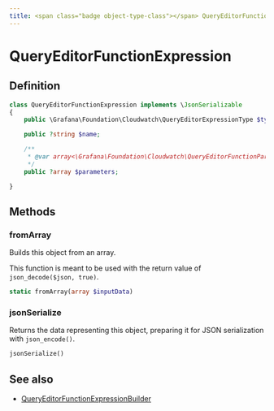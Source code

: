 ```yaml
---
title: <span class="badge object-type-class"></span> QueryEditorFunctionExpression
---
```

# <span class="badge object-type-class"></span> QueryEditorFunctionExpression

## Definition

```php
class QueryEditorFunctionExpression implements \JsonSerializable
{
    public \Grafana\Foundation\Cloudwatch\QueryEditorExpressionType $type;

    public ?string $name;

    /**
     * @var array<\Grafana\Foundation\Cloudwatch\QueryEditorFunctionParameterExpression>|null
     */
    public ?array $parameters;

}
```
## Methods

### <span class="badge object-method"></span> fromArray

Builds this object from an array.

This function is meant to be used with the return value of `json_decode($json, true)`.

```php
static fromArray(array $inputData)
```

### <span class="badge object-method"></span> jsonSerialize

Returns the data representing this object, preparing it for JSON serialization with `json_encode()`.

```php
jsonSerialize()
```

## See also

 * <span class="badge builder"></span> [QueryEditorFunctionExpressionBuilder](./builder-QueryEditorFunctionExpressionBuilder.md)
